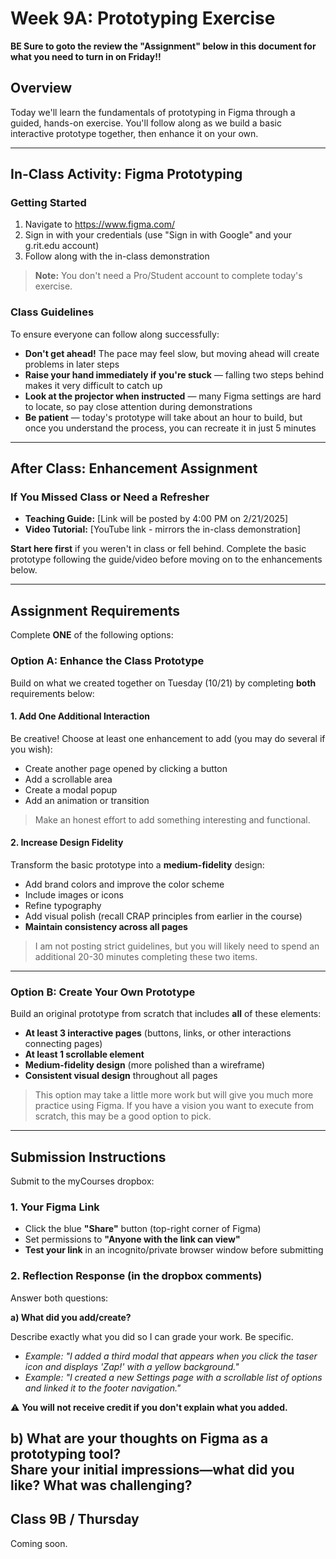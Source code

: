 # Week 9A: Prototyping Exercise

**BE Sure to goto the review the "Assignment" below in this document for what you need to turn in on Friday!!**

## Overview
Today we'll learn the fundamentals of prototyping in Figma through a guided, hands-on exercise. You'll follow along as we build a basic interactive prototype together, then enhance it on your own.

---

## In-Class Activity: Figma Prototyping

### Getting Started
1. Navigate to https://www.figma.com/
2. Sign in with your credentials (use "Sign in with Google" and your g.rit.edu account)
3. Follow along with the in-class demonstration

> **Note:** You don't need a Pro/Student account to complete today's exercise.

### Class Guidelines
To ensure everyone can follow along successfully:

- **Don't get ahead!** The pace may feel slow, but moving ahead will create problems in later steps
- **Raise your hand immediately if you're stuck** — falling two steps behind makes it very difficult to catch up
- **Look at the projector when instructed** — many Figma settings are hard to locate, so pay close attention during demonstrations
- **Be patient** — today's prototype will take about an hour to build, but once you understand the process, you can recreate it in just 5 minutes

---

## After Class: Enhancement Assignment

### If You Missed Class or Need a Refresher
- **Teaching Guide:** [Link will be posted by 4:00 PM on 2/21/2025]
- **Video Tutorial:** [YouTube link - mirrors the in-class demonstration]

**Start here first** if you weren't in class or fell behind. Complete the basic prototype following the guide/video before moving on to the enhancements below.

---

## Assignment Requirements

Complete **ONE** of the following options:

### Option A: Enhance the Class Prototype

Build on what we created together on Tuesday (10/21) by completing **both** requirements below:

#### 1. Add One Additional Interaction
Be creative! Choose at least one enhancement to add (you may do several if you wish):
- Create another page opened by clicking a button
- Add a scrollable area
- Create a modal popup
- Add an animation or transition

> Make an honest effort to add something interesting and functional.

#### 2. Increase Design Fidelity
Transform the basic prototype into a **medium-fidelity** design:
- Add brand colors and improve the color scheme
- Include images or icons
- Refine typography
- Add visual polish (recall CRAP principles from earlier in the course)
- **Maintain consistency across all pages**

> I am not posting strict guidelines, but you will likely need to spend an additional 20-30 minutes completing these two items.

---

### Option B: Create Your Own Prototype

Build an original prototype from scratch that includes **all** of these elements:
- **At least 3 interactive pages** (buttons, links, or other interactions connecting pages)
- **At least 1 scrollable element**
- **Medium-fidelity design** (more polished than a wireframe)
- **Consistent visual design** throughout all pages

> This option may take a little more work but will give you much more practice using Figma. If you have a vision you want to execute from scratch, this may be a good option to pick.

---

## Submission Instructions

Submit to the myCourses dropbox:

### 1. Your Figma Link
- Click the blue **"Share"** button (top-right corner of Figma)
- Set permissions to **"Anyone with the link can view"**
- **Test your link** in an incognito/private browser window before submitting

### 2. Reflection Response (in the dropbox comments)

Answer both questions:

**a) What did you add/create?** 

Describe exactly what you did so I can grade your work. Be specific.
- *Example: "I added a third modal that appears when you click the taser icon and displays 'Zap!' with a yellow background."*
- *Example: "I created a new Settings page with a scrollable list of options and linked it to the footer navigation."*

⚠️ **You will not receive credit if you don't explain what you added.**

**b) What are your thoughts on Figma as a prototyping tool?**  
Share your initial impressions—what did you like? What was challenging?
---

## Class 9B / Thursday
Coming soon.
